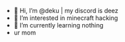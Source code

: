 - 👋 Hi, I’m @deku | my discord is deez
- 👀 I’m interested in minecraft hacking
- 🌱 I’m currently learning nothing
- ur mom
